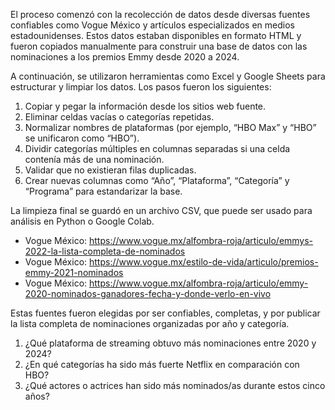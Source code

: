 El proceso comenzó con la recolección de datos desde diversas fuentes confiables como Vogue México y artículos especializados en medios estadounidenses. Estos datos estaban disponibles en formato HTML y fueron copiados manualmente para construir una base de datos con las nominaciones a los premios Emmy desde 2020 a 2024.

A continuación, se utilizaron herramientas como Excel y Google Sheets para estructurar y limpiar los datos. Los pasos fueron los siguientes:

1. Copiar y pegar la información desde los sitios web fuente.
2. Eliminar celdas vacías o categorías repetidas.
3. Normalizar nombres de plataformas (por ejemplo, “HBO Max” y “HBO” se unificaron como “HBO”).
4. Dividir categorías múltiples en columnas separadas si una celda contenía más de una nominación.
5. Validar que no existieran filas duplicadas.
6. Crear nuevas columnas como “Año”, “Plataforma”, “Categoría” y “Programa” para estandarizar la base.

La limpieza final se guardó en un archivo CSV, que puede ser usado para análisis en Python o Google Colab.

- Vogue México: https://www.vogue.mx/alfombra-roja/articulo/emmys-2022-la-lista-completa-de-nominados
- Vogue México: https://www.vogue.mx/estilo-de-vida/articulo/premios-emmy-2021-nominados
- Vogue México: https://www.vogue.mx/alfombra-roja/articulo/emmy-2020-nominados-ganadores-fecha-y-donde-verlo-en-vivo

Estas fuentes fueron elegidas por ser confiables, completas, y por publicar la lista completa de nominaciones organizadas por año y categoría.

1. ¿Qué plataforma de streaming obtuvo más nominaciones entre 2020 y 2024?
2. ¿En qué categorías ha sido más fuerte Netflix en comparación con HBO?
3. ¿Qué actores o actrices han sido más nominados/as durante estos cinco años?
